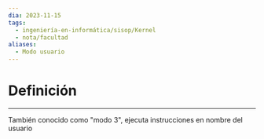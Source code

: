 ```yaml
---
dia: 2023-11-15
tags:
  - ingeniería-en-informática/sisop/Kernel
  - nota/facultad
aliases:
  - Modo usuario
---
```

# Definición
---
También conocido como "modo 3", ejecuta instrucciones en nombre del usuario